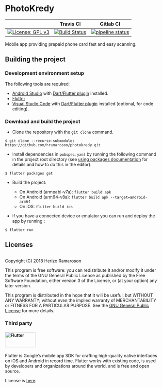 # PhotoKredy
| | **Travis CI**|**Gitlab CI**|
|---  |---  |---  |
| [![License: GPL v3](https://img.shields.io/badge/License-GPL%20v3-blue.svg)](LICENSE) | [![Build Status](https://travis-ci.org/hramaroson/photokredy.svg?branch=master)](https://travis-ci.org/hramaroson/photokredy) | [![pipeline status](https://gitlab.com/hramaroson/photokredy/badges/master/pipeline.svg)](https://gitlab.com/hramaroson/photokredy/pipelines) |

Mobile app providing prepaid phone card fast and easy scanning.

## Building the project
### Development environment setup
The following tools are required:
* [Android Studio](https://developer.android.com/studio/) with [Dart/Flutter plugin](https://flutter.dev/docs/get-started/editor) installed.
* [Flutter](https://flutter.dev/docs/get-started/install/)
* [Visual Studio Code](https://code.visualstudio.com/download) with [Dart/Flutter plugin](https://dartcode.org/) installed (optional, for code editing).


### Download and build the project
* Clone the repository with the `git clone` command.

```
$ git clone --recurse-submodules https://github.com/hramaroson/photokredy.git
```

* Install dependencies in `pubspec.yaml` by running the following command in the project root directory (see [using packages documentation](https://flutter.io/using-packages/#adding-a-package-dependency-to-an-app) for details and how to do this in the editor).

```
$ flutter packages get
```
* Build the project:
    - On Android (armeabi-v7a):  `flutter build apk`
    - On Android (arm64-v8a): `flutter build apk --target=android-arm64`
    - On iOS: `flutter build ios`

* If you have a connected device or emulator you can run and deploy the app by running :

```
$ flutter run
```

## Licenses
<img src="https://gnu.org/graphics/gplv3-127x51.png" alt=""/>

Copyright (C) 2018 Herizo Ramaroson

This program is free software: you can redistribute it and/or modify
it under the terms of the GNU General Public License as published by
the Free Software Foundation, either version 3 of the License, or
(at your option) any later version.

This program is distributed in the hope that it will be useful,
but WITHOUT ANY WARRANTY; without even the implied warranty of 
MERCHANTABILITY or FITNESS FOR A PARTICULAR PURPOSE.  See the
[GNU General Public License](LICENSE) for more details.


### Third party
#### <img src="https://upload.wikimedia.org/wikipedia/commons/1/17/Google-flutter-logo.png" alt="Flutter" width="100" height="50"/> 

Flutter is Google’s mobile app SDK for crafting high-quality native interfaces on iOS and Android in record time. Flutter works with existing code, is used by developers and organizations around the world, and is free and open source. 

License is [here](https://github.com/flutter/flutter/blob/master/LICENSE). 

